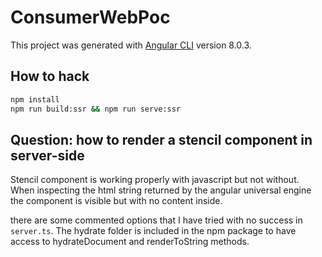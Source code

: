 # ConsumerWebPoc

This project was generated with [Angular CLI](https://github.com/angular/angular-cli) version 8.0.3.

## How to hack

``` bash
npm install
npm run build:ssr && npm run serve:ssr
```

## Question: how to render a stencil component in server-side

Stencil component is working properly with javascript but not without. When inspecting the html string returned by the angular universal engine the component is visible but with no content inside.

there are some commented options that I have tried with no success in `server.ts`. The hydrate folder is included in the npm package to have access to hydrateDocument and renderToString methods.
